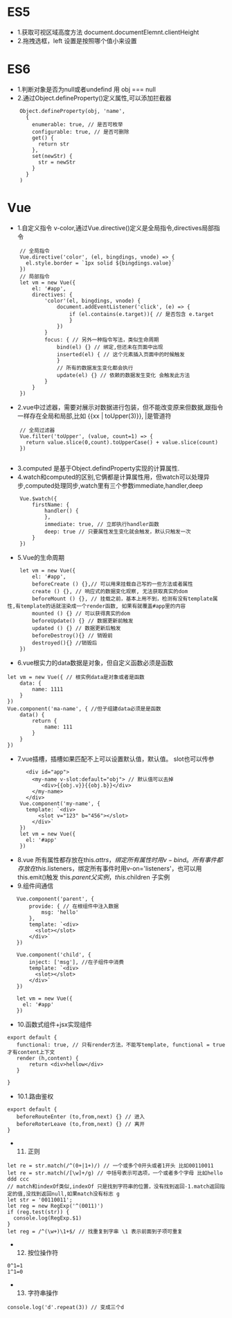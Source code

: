 # ES5
- 1.获取可视区域高度方法 document.documentElemnt.clientHeight
- 2.拖拽选框，left 设置是按照哪个值小来设置
# ES6
- 1.判断对象是否为null或者undefind 用 obj === null
- 2.通过Object.defineProperty()定义属性,可以添加拦截器
```
    Object.defineProperty(obj, 'name', 
      {
        enumerable: true, // 是否可枚举
        configurable: true, // 是否可删除
        get() {
          return str
        },
        set(newStr) {
          str = newStr
        }
      }
    )
```
# Vue
- 1.自定义指令 v-color,通过Vue.directive()定义是全局指令,directives局部指令
```
    // 全局指令
    Vue.directive('color', (el, bingdings, vnode) => {
      el.style.border = `1px solid ${bingdings.value}`
    })
    // 局部指令
    let vm = new Vue({
        el: '#app',
        directives: {
            'color'(el, bingdings, vnode) {
                document.addEventListener('click', (e) => {
                    if (el.contains(e.target)){ // 是否包含 e.target
                    }
                })
            }
            focus: { // 另外一种指令写法，类似生命周期
                bind(el) {} // 绑定,但还未在页面中出现
                inserted(el) { // 这个元素插入页面中的时候触发
                }
                // 所有的数据发生变化都会执行
                update(el) {} // 依赖的数据发生变化 会触发此方法
            }
        }
    })
```
- 2.vue中过滤器，需要对展示对数据进行包装，但不能改变原来但数据,跟指令一样存在全局和局部,比如 {{xx | toUpper(3)}}, 
|是管道符
```
    // 全局过滤器
    Vue.filter('toUpper', (value, count=1) => {
      return value.slice(0,count).toUpperCase() + value.slice(count)
    })
    
```
- 3.computed 是基于Object.defindProperty实现的计算属性.
- 4.watch和computed的区别,它俩都是计算属性用，但watch可以处理异步,computed处理同步,watch里有三个参数immediate,handler,deep
```
    Vue.$watch({
        firstName: {
            handler() { 
            },
            immediate: true, // 立即执行handler函数
            deep: true // 只要属性发生变化就会触发，默认只触发一次
        }
    })
```
- 5.Vue的生命周期
```
    let vm = new Vue({
        el: '#app',
        beforeCreate () {},// 可以用来挂载自己写的一些方法或者属性
        create () {}, // 响应式的数据变化观察, 无法获取真实的dom
        beforeMount () {}, // 挂载之前，基本上用不到，检测有没有template属性,有template的话就渲染成一个render函数, 如果有就覆盖#app里的内容
        mounted () {} // 可以获得真实的dom
        beforeUpdate() {} // 数据更新前触发
        updated () {} // 数据更新后触发
        beforeDestroy(){} // 销毁前
        destroyed(){} //销毁后
    })
```
- 6.vue根实力的data数据是对象，但自定义函数必须是函数
```
let vm = new Vue({ // 根实例data是对象或者是函数
    data: {
        name: 1111
    }
})
Vue.component('ma-name', { //但子组建data必须是是函数
    data() {
        return {
            name: 111
        }
    }
})
```
- 7.vue插槽，插槽如果匹配不上可以设置默认值，<slot>默认值</slot>。
    slot也可以传参
```
      <div id="app">
        <my-name v-slot:default="obj"> // 默认值可以去掉
           <div>{{obj.v}}{{obj.b}}</div>
        </my-name>
      </div>
    Vue.component('my-name', {
      template: `<div>
          <slot v="123" b="456"></slot>
        </div>`
    })
    let vm = new Vue({
      el: '#app'
    })
```
- 8.vue 所有属性都存放在this.$attrs，绑定所有属性时用v-bind。
    所有事件都存放在this.$listeners，绑定所有事件时用v-on='listeners'，也可以用this.emit()触发
    this.$parent 父实例，this.$children 子实例
- 9.组件间通信
 ```
    Vue.component('parent', {
        provide: { // 在根组件中注入数据
            msg: 'hello'
        },
        template: `<div>
          <slot></slot>
        </div>`
    })
    
    Vue.component('child', {
        inject: ['msg'], //在子组件中消费
        template: `<div>
          <slot></slot>
        </div>`
    })

    let vm = new Vue({
      el: '#app'
    })
 ```
 - 10.函数式组件+jsx实现组件
 ```
 export default {
    functional: true, // 只有render方法，不能写template, functional = true才有content上下文
    render (h,content) {
        return <div>hellow</div>
    }
    
 }
 ```
 - 10.1.路由鉴权
 ```
 export default {
    beforeRouteEnter (to,from,next) {} // 进入
    beforeRoterLeave (to,from,next) {} // 离开
 }
 ```
 - 11. 正则
 ```
 let re = str.match(/^(0+|1+)/) // 一个或多个0开头或者1开头 比如00110011
 let re = str.match(/[\w]+/g) // 中括号表示可选项，一个或者多个字母 比如hello ddd ccc
 // match和indexOf类似,indexOf 只是找到字符串的位置，没有找到返回-1.match返回指定的值,没找到返回null,如果match没有标志 g
 let str = '00110011';
 let reg = new RegExp('^(0011)')
 if (reg.test(str)) {
   console.log(RegExp.$1)
 }
 let reg = /^(\w+)\1+$/ // 找重复到字串 \1 表示前面到子项可重复
 ```
 - 12. 按位操作符 
 ```
 0^1=1
 1^1=0
 ```
 - 13. 字符串操作
 ```
 console.log('d'.repeat(3)) // 变成三个d
 ```

